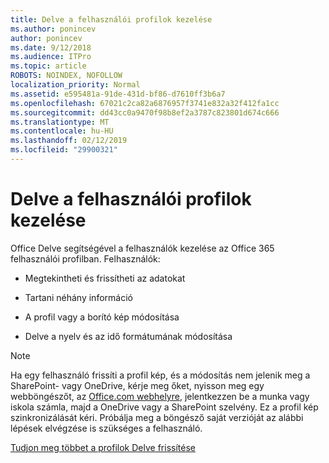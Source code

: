 ```yaml
---
title: Delve a felhasználói profilok kezelése
ms.author: ponincev
author: ponincev
ms.date: 9/12/2018
ms.audience: ITPro
ms.topic: article
ROBOTS: NOINDEX, NOFOLLOW
localization_priority: Normal
ms.assetid: e595481a-91de-431d-bf86-d7610ff3b6a7
ms.openlocfilehash: 67021c2ca82a6876957f3741e832a32f412fa1cc
ms.sourcegitcommit: dd43cc0a9470f98b8ef2a3787c823801d674c666
ms.translationtype: MT
ms.contentlocale: hu-HU
ms.lasthandoff: 02/12/2019
ms.locfileid: "29900321"
---
```

# <a name="manage-user-profiles-in-delve"></a>Delve a felhasználói profilok kezelése

Office Delve segítségével a felhasználók kezelése az Office 365 felhasználói profilban. Felhasználók:
  
- Megtekintheti és frissítheti az adatokat
    
- Tartani néhány információ
    
- A profil vagy a borító kép módosítása
    
- Delve a nyelv és az idő formátumának módosítása
    
> [!NOTE]
> Ha egy felhasználó frissíti a profil kép, és a módosítás nem jelenik meg a SharePoint- vagy OneDrive, kérje meg őket, nyisson meg egy webböngészőt, az [Office.com webhelyre](https://www.office.com), jelentkezzen be a munka vagy iskola számla, majd a OneDrive vagy a SharePoint szelvény. Ez a profil kép szinkronizálását kéri. Próbálja meg a böngésző saját verzióját az alábbi lépések elvégzése is szükséges a felhasználó. 
  
[Tudjon meg többet a profilok Delve frissítése](https://go.microsoft.com/fwlink/?linkid=735070)
  

